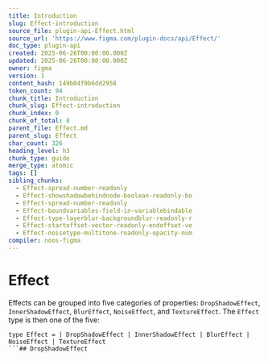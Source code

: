 ```yaml
---
title: Introduction
slug: Effect-introduction
source_file: plugin-api-Effect.html
source_url: 'https://www.figma.com/plugin-docs/api/Effect/'
doc_type: plugin-api
created: 2025-06-26T00:00:00.000Z
updated: 2025-06-26T00:00:00.000Z
owner: figma
version: 1
content_hash: 149b04f9b6dd2958
token_count: 94
chunk_title: Introduction
chunk_slug: Effect-introduction
chunk_index: 0
chunk_of_total: 8
parent_file: Effect.md
parent_slug: Effect
char_count: 326
heading_level: h3
chunk_type: guide
merge_type: atomic
tags: []
sibling_chunks:
  - Effect-spread-number-readonly
  - Effect-showshadowbehindnode-boolean-readonly-bo
  - Effect-spread-number-readonly
  - Effect-boundvariables-field-in-variablebindable
  - Effect-type-layerblur-backgroundblur-readonly-r
  - Effect-startoffset-vector-readonly-endoffset-ve
  - Effect-noisetype-multitone-readonly-opacity-num
compiler: noos-figma
---
```


# Effect

Effects can be grouped into five categories of properties: `DropShadowEffect`, `InnerShadowEffect`, `BlurEffect`, `NoiseEffect`, and `TextureEffect`. The `Effect` type is then one of the five:

```
type Effect = | DropShadowEffect | InnerShadowEffect | BlurEffect | NoiseEffect | TextureEffect
```## DropShadowEffect
